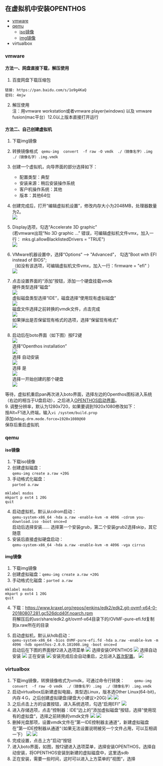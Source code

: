## 在虚拟机中安装OPENTHOS
   - [vmware](#vmware)
   - [qemu](#qemu)
      - [iso镜像](#iso镜像)
      - [img镜像](#img镜像)
   - virtualbox
### vmware

#### 方法一、网盘直接下载，解压使用
1. 百度网盘下载压缩包
```  
链接: https://pan.baidu.com/s/1o9g4KaQ 
密码: 4mjw
```  
2. 解压使用  
注：用vmware workstation或者vmware player(windows) 以及 vmware fusion(mac平台）12.0以上版本直接打开运行

#### 方法二、自己创建虚拟机
1. 下载img镜像
2. 转换镜像格式
   ```qemu-img  convert  -f raw -O vmdk  ./（镜像名字）.img  ./（镜像名字）.img.vmdk```
3. 创建一个虚拟机，向导界面的部分选择如下：
   - 配置类型：典型   
   - 安装来源：稍后安装操作系统   
   - 客户机操作系统：其他   
   - 版本：其他64位   
4. 创建完成后，打开“编辑虚拟机设置”，修改内存大小为2048MB，处理器数量为2。  
![](../pic/anzhuang/vmware.png)

5. Display选项，勾选“Accelerate 3D graphic”  
(若vmware出现“No 3D graphic ...” 错误，可编辑虚拟机文件vmx，加入一行： mks.gl.allowBlacklistedDrivers = "TRUE")  
![](../pic/anzhuang/vmware3d.png)

6. VMware机器设置中，选择“Options“ --> "Advanced"， 勾选"Boot with EFI instead of BIOS";  
（如没有该选项，可编辑虚拟机文件vmx，加入一行：firmware = "efi" ）  
![](../pic/anzhuang/vmwareboot.png)

7. 点击设置界面的“添加”按钮，添加一个硬盘挂载vmdk  
硬件类型选择“磁盘”  
![](../pic/anzhuang/hardware.png)  
虚拟磁盘类型选择“IDE”，磁盘选择“使用现有虚拟磁盘”  
![](../pic/anzhuang/disk.png)  
磁盘文件选择之前转换的vmdk文件，点击完成   
![](../pic/anzhuang/selectdisk.png)  
如果弹出是否保留现有格式的选项，选择“保留现有格式”  
![](../pic/anzhuang/keepfmt.png)

8. 启动后在boto界面（如下图）按F2键  
![](../pic/anzhuang/boto1.png)  
选择“Openthos installation”  
![](../pic/anzhuang/botoF2.png)  
选择 自动安装  
![](../pic/anzhuang/vmAutoInstall.png)  
选择 是  
![](../pic/anzhuang/vmAutoInstall1.png)  
选择一开始创建的那个硬盘  
![](../pic/anzhuang/vmAutoInstall2.png)

等待，虚拟机重启pan再次进入boto界面，选择左边的Openthos图标进入系统（右边的相当于U盘启动），之后进入[OPENTHOS启动界面](../一.安装.md#启动界面)。  
9. 调整分辨率，默认为1280x720，如果要调到1920x1080修改如下：  
按Alt+F1进入终端，输入```vi /system/build.prop```  
添加```debug.drm.mode.force=1920x1080@60```  
保存后重启虚拟机

### qemu
#### iso镜像
1. 下载iso镜像
2. 创建虚拟磁盘：  
`qemu-img create a.raw +20G`
3. 手动格式化磁盘：  
`parted a.raw`  
```
mklabel msdos
mkpart p ext4 1 20G
quit
```
4. 启动虚拟机，默认从cdrom启动：  
`qemu-system-x86_64 -hda a.raw -enable-kvm -m 4096 -cdrom you-download.iso -boot once=d`   
启动后选择安装…… 选择第一个安装grub，第二个安装grub2选择skip，其它随意
5. 安装后直接虚拟硬盘启动：  
`qemu-system-x86_64 -hda a.raw -enable-kvm -m 4096 -vga cirrus`

#### img镜像
1. 下载img镜像
2. 创建虚拟磁盘：`qemu-img create a.raw +20G`
3. 手动格式化磁盘：`parted a.raw`  
```
mklabel msdos
mkpart p ext4 1 20G
quit
```
4. 下载：https://www.kraxel.org/repos/jenkins/edk2/edk2.git-ovmf-x64-0-20180807.281.gc526dcd40f.noarch.rpm  
将解压后的usr/share/edk2.git/ovmf-x64目录下的/OVMF-pure-efi.fd复制到a.raw所在的目录

5. 启动虚拟机，默认从hdb启动：  
`qemu-system-x86_64 -bios OVMF-pure-efi.fd -hda a.raw -enable-kvm -m 4096 -hdb openthos-2.0.0.181008.img -boot once=d`  
启动后在下图的界面按f2进入选项菜单
![](../pic/anzhuang/qemu1.png)
选择安装OPENTHOS
![](../pic/anzhuang/qemu2.png)
选择自动安装
![](../pic/anzhuang/qemu3.png)
正在安装
![](../pic/anzhuang/qemu4.png)
安装完成后会自动重启，之后进入[首次配置](../二.首次配置.md)。
![](../pic/anzhuang/qemu5.png)

### virtualbox
1. 下载img镜像，转换镜像格式为vmdk，可通过命令行转换：　　
```qemu-img  convert  -f raw -O vmdk  ./（镜像名字）.img  ./（镜像名字）.img.vmdk```
2. 启动virtualbox后新建虚拟电脑，类型选Linux，版本选Other Linux(64-bit)，内存４G，之后创建虚拟硬盘(硬盘大小建议>20G)
![](../pic/anzhuang/virtualbox1.png)
![](../pic/anzhuang/virtualbox２.png)
3. 之后点击上方的设置按钮，进入系统选项，勾选“启用EFI”
![](../pic/anzhuang/virtualbox３.png)
4. 进入存储选项，点击“控制器：IDE“边上的”添加虚拟磁盘“按钮，选择”使用现有的虚拟盘“，选择之前转换的vmdk文件
![](../pic/anzhuang/virtualbox４.png)
![](../pic/anzhuang/virtualbox５.png)
5. 删掉光盘那项，设置vmdk文件在”第一IDE控制器主通道“，新建虚拟磁盘在”第一IDE控制器从通道“（如果无法设置说明被另一个文件占用，可以互相调一下）
![](../pic/anzhuang/virtualbox６.png)
![](../pic/anzhuang/virtualbox７.png)
6. 完成设置，点击上方”启动“按钮
7. 进入boto界面，如图，按f2键进入选项菜单，选择安装OPENTHOS，选择自动安装，将OPENTHOS安装到新建的虚拟磁盘中，这里选sdb
8. 正在安装，需要一些时间，这时可以进入上方菜单的”视图“，选择
